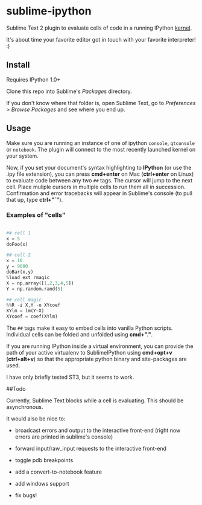 # sublime-ipython

Sublime Text 2 plugin to evaluate cells of code in a running IPython [kernel](http://nbviewer.ipython.org/urls/raw.github.com/ipython/ipython/1.x/examples/notebooks/Frontend-Kernel%20Model.ipynb). 

It's about time your favorite editor got in touch with your favorite interpreter! :)

## Install
Requires IPython 1.0+

Clone this repo into Sublime's _Packages_ directory.

If you don't know where that folder is, open Sublime Text, go to _Preferences_ > _Browse Packages_ and see where you end up.

## Usage
Make sure you are running an instance of one of ipython `console`, `qtconsole` or `notebook`. The plugin will connect to the most recently launched kernel on your system.

Now, if you set your document's syntax highlighting to **IPython** (or use the .ipy file extension), you can press **cmd+enter** on Mac (**ctrl+enter** on Linux) to evaluate code between any two `##` tags. The cursor will jump to the next cell. Place muliple cursors in multiple cells to run them all in succession. Confirmation and error tracebacks will appear in Sublime's console (to pull that up, type **ctrl+"\`"**).

### Examples of "cells"

```python

## cell 1
x = 5
doFoo(x)

## cell 2
x = 10
y = 9000
doBar(x,y)
%load_ext rmagic
X = np.array([1,2,3,4,5])
Y = np.random.rand(5)

## cell magic
%%R -i X,Y -o XYcoef
XYlm = lm(Y~X)
XYcoef = coef(XYlm)
```
The `##` tags make it easy to embed cells into vanilla Python scripts. Individual cells can be folded and unfolded using **cmd+"."**.

If you are running IPython inside a virtual environment, you can provide the path of your active virtualenv to SublimeIPython using **cmd+opt+v** (**ctrl+alt+v**) so that the appropriate python binary and site-packages are used.

I have only briefly tested ST3, but it seems to work.

##Todo

Currently, Sublime Text blocks while a cell is evaluating. This should be asynchronous.

It would also be nice to:

- broadcast errors and output to the interactive front-end (right now errors are printed in sublime's console)

- forward input/raw_input requests to the interactive front-end

- toggle pdb breakpoints

- add a convert-to-notebook feature

- add windows support

- fix bugs!
